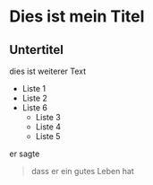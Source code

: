# Dies ist mein Titel
## Untertitel

dies ist weiterer Text

* Liste 1
* Liste 2
* Liste 6
	* Liste 3
	* Liste 4
	* Liste 5

er sagte
> dass er
> ein gutes Leben hat

